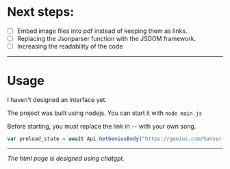 # Next steps:

- [ ] Embed image files into pdf instead of keeping them as links.
- [ ] Replacing the Jsonparser function with the JSDOM framework.
- [ ] Increasing the readability of the code

---

# Usage

I haven't designed an interface yet.

The project was built using nodejs. You can start it with `node main.js`

Before starting, you must replace the link in -- with your own song.

```js
var preload_state = await Api.GetGeniusBody("https://genius.com/Sanser-susamam-lyrics")
```



---

*The html page is designed using chatgpt.*



